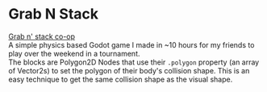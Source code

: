 # Grab N Stack
[Grab n' stack co-op](https://myjeandev.itch.io/grab-n-stack-co-op)  
A simple physics based Godot game I made in ~10 hours for my friends to play over the weekend in a tournament.  
The blocks are Polygon2D Nodes that use their `.polygon` property (an array of Vector2s) to set the polygon of their body's collision shape. This is an easy technique to get the same collision shape as the visual shape.
